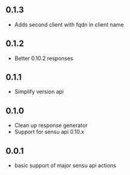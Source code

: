 ## 0.1.3
* Adds second client with fqdn in client name

## 0.1.2
* Better 0.10.2 responses

## 0.1.1
* Simplify version api

## 0.1.0
* Clean up response generator
* Support for sensu api 0.10.x

## 0.0.1
* basic support of major sensu api actions

